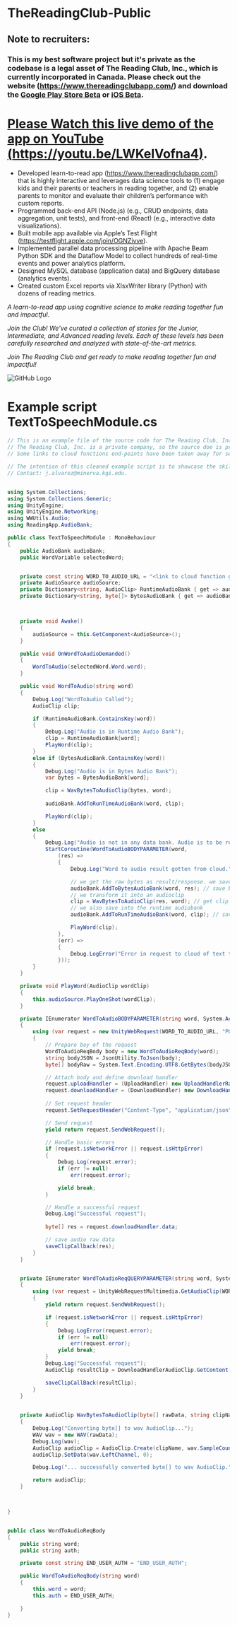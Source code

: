 # TheReadingClub-Public
## Note to recruiters: 
### This is my best software project but it's private as the codebase is a legal asset of The Reading Club, Inc., which is currently incorporated in Canada. Please check out the website (https://www.thereadingclubapp.com/) and download the [Google Play Store Beta](https://play.google.com/apps/testing/com.TheReadingClub.TheReadingClub) or [iOS Beta](https://testflight.apple.com/join/OGNZivve).

# [Please Watch this live demo of the app on YouTube (https://youtu.be/LWKeIVofna4)](https://youtu.be/LWKeIVofna4).

- Developed learn-to-read app (https://www.thereadingclubapp.com/) that is highly interactive and leverages 
data science tools to (1) engage kids and their parents or teachers in reading together, and (2) enable parents 
to monitor and evaluate their children’s performance with custom reports.
- Programmed back-end API (Node.js) (e.g., CRUD endpoints, data aggregation, unit tests), and front-end (React) 
(e.g., interactive data visualizations).
- Built mobile app available via Apple’s Test Flight (https://testflight.apple.com/join/OGNZivve).
- Implemented parallel data processing pipeline with Apache Beam Python SDK and the Dataflow Model to collect 
hundreds of real-time events and power analytics platform.
- Designed MySQL database (application data) and BigQuery database (analytics events).
- Created custom Excel reports via XlsxWriter library (Python) with dozens of reading metrics.

_A learn-to-read app using cognitive science to make reading together fun and impactful._

_Join the Club!_
_We’ve curated a collection of stories for the Junior, Intermediate, and Advanced reading levels. Each of these levels has been carefully researched and analyzed with state-of-the-art metrics._

_Join The Reading Club and get ready to make reading together fun and impactful!_

![GitHub Logo](/Logo-Bee-Reading-001.jpg)


# Example script TextToSpeechModule.cs

```c#
// This is an example file of the source code for The Reading Club, Inc. 
// The Reading Club, Inc. is a private company, so the source doe is private.
// Some links to cloud functions end-points have been taken away for security purposes.

// The intention of this cleaned example script is to showcase the skills and serve as part of the portfolio of htpps://josealvarez97.github.io
// Contact: j.alvarez@minerva.kgi.edu.


using System.Collections;
using System.Collections.Generic;
using UnityEngine;
using UnityEngine.Networking;
using WWUtils.Audio;
using ReadingApp.AudioBank;

public class TextToSpeechModule : MonoBehaviour
{
    public AudioBank audioBank;
    public WordVariable selectedWord;


    private const string WORD_TO_AUDIO_URL = "<link to cloud function goes here -- taken away for security purposes>";
    private AudioSource audioSource;
    private Dictionary<string, AudioClip> RuntimeAudioBank { get => audioBank.RuntimeAudioClipBank; }
    private Dictionary<string, byte[]> BytesAudioBank { get => audioBank.BytesAudioBankData.bytesAudioBank;  }



    private void Awake()
    {
        audioSource = this.GetComponent<AudioSource>();
    }

    public void OnWordToAudioDemanded()
    {
        WordToAudio(selectedWord.Word.word);
    }

    public void WordToAudio(string word)
    {
        Debug.Log("WordToAudio Called");
        AudioClip clip;

        if (RuntimeAudioBank.ContainsKey(word))
        {
            Debug.Log("Audio is in Runtime Audio Bank");
            clip = RuntimeAudioBank[word];
            PlayWord(clip);
        }
        else if (BytesAudioBank.ContainsKey(word))
        {
            Debug.Log("Audio is in Bytes Audio Bank");
            var bytes = BytesAudioBank[word];

            clip = WavBytesToAudioClip(bytes, word);
            
            audioBank.AddToRunTimeAudioBank(word, clip);

            PlayWord(clip);
        }
        else
        {
            Debug.Log("Audio is not in any data bank. Audio is to be retrieved from the cloud.");
            StartCoroutine(WordToAudioBODYPARAMETER(word,
                (res) =>
                {
                    Debug.Log("Word to audio result gotten from cloud.");

                    // we get the raw bytes as result/response. we save it to the bytes audio bank
                    audioBank.AddToBytesAudioBank(word, res); // save bytes into persistent memory
                    // we transform it into an audioclip
                    clip = WavBytesToAudioClip(res, word); // get clip
                    // we also save into the runtime audiobank
                    audioBank.AddToRunTimeAudioBank(word, clip); // save clip in runtime for covenience

                    PlayWord(clip);
                },
                (err) =>
                {
                    Debug.LogError("Error in request to cloud of text to audio: " + err);
                }));
        }
    }

    private void PlayWord(AudioClip wordClip)
    {
        this.audioSource.PlayOneShot(wordClip);
    }

    private IEnumerator WordToAudioBODYPARAMETER(string word, System.Action<byte[]> saveClipCallback, System.Action<string> err = null)
    {
        using (var request = new UnityWebRequest(WORD_TO_AUDIO_URL, "POST"))
        {
            // Prepare boy of the request
            WordToAudioReqBody body = new WordToAudioReqBody(word);
            string bodyJSON = JsonUtility.ToJson(body);
            byte[] bodyRaw = System.Text.Encoding.UTF8.GetBytes(bodyJSON);

            // Attach body and define download handler
            request.uploadHandler = (UploadHandler) new UploadHandlerRaw(bodyRaw);
            request.downloadHandler = (DownloadHandler) new DownloadHandlerBuffer();
            
            // Set request header
            request.SetRequestHeader("Content-Type", "application/json");

            // Send request
            yield return request.SendWebRequest();

            // Handle basic errors
            if (request.isNetworkError || request.isHttpError)
            {
                Debug.Log(request.error);
                if (err != null)
                    err(request.error);

                yield break;
            }

            // Handle a successful request
            Debug.Log("Successful request");
            
            byte[] res = request.downloadHandler.data;

            // save audio raw data
            saveClipCallback(res);
        }
    }


    private IEnumerator WordToAudioReqQUERYPARAMETER(string word, System.Action<AudioClip> saveClipCallBack, System.Action<string> err = null)
    {
        using (var request = UnityWebRequestMultimedia.GetAudioClip(WORD_TO_AUDIO_URL + "?word=" + word, AudioType.WAV))
        {
            yield return request.SendWebRequest();

            if (request.isNetworkError || request.isHttpError)
            {
                Debug.LogError(request.error);          
                if (err != null)
                    err(request.error);
                yield break;
            }
            Debug.Log("Successful request");
            AudioClip resultClip = DownloadHandlerAudioClip.GetContent(request);

            saveClipCallBack(resultClip);
        }
    }
        

    private AudioClip WavBytesToAudioClip(byte[] rawData, string clipName)
    {
        Debug.Log("Converting byte[] to wav AudioClip...");
        WAV wav = new WAV(rawData);
        Debug.Log(wav);
        AudioClip audioClip = AudioClip.Create(clipName, wav.SampleCount, 1, wav.Frequency, false);
        audioClip.SetData(wav.LeftChannel, 0);

        Debug.Log("... successfully converted byte[] to wav AudioClip.");

        return audioClip;
    }



}


public class WordToAudioReqBody
{
    public string word;
    public string auth;

    private const string END_USER_AUTH = "END_USER_AUTH";

    public WordToAudioReqBody(string word)
    {
        this.word = word;
        this.auth = END_USER_AUTH;

    }
}
```
